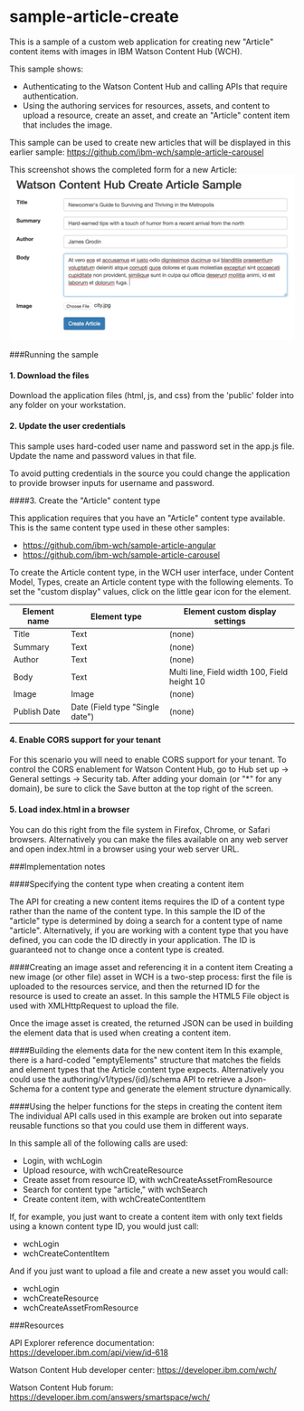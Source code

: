 # sample-article-create
This is a sample of a custom web application for creating new "Article" content items with images in IBM Watson Content Hub (WCH).

This sample shows:
* Authenticating to the Watson Content Hub and calling APIs that require authentication.
* Using the authoring services for resources, assets, and content to upload a resource, create an asset, and create an "Article" content item that includes the image. 

This sample can be used to create new articles that will be displayed in this earlier sample: https://github.com/ibm-wch/sample-article-carousel

This screenshot shows the completed form for a new Article:
![Alt text](/docs/create-article-screenshot.jpg?raw=true "Sample screenshot")

###Running the sample

#### 1. Download the files

Download the application files (html, js, and css) from the 'public' folder into any folder on your workstation.

#### 2. Update the user credentials

This sample uses hard-coded user name and password set in the app.js file. Update the name and password values in that file.

To avoid putting credentials in the source you could change the application to provide browser inputs for username and password.

####3. Create the "Article" content type

This application requires that you have an "Article" content type available. This is the same content type used in these other samples:
- https://github.com/ibm-wch/sample-article-angular
- https://github.com/ibm-wch/sample-article-carousel

To create the Article content type, in the WCH user interface, under Content Model, Types, create an Article content type with the following elements. To set the "custom display" values, click on the little gear icon for the element.

|Element name | Element type | Element custom display settings |
| --- | --- | --- |
|Title | Text | (none) |
| Summary | Text | (none) |
| Author | Text | (none) |
| Body | Text | Multi line, Field width 100, Field height 10 |
| Image | Image | (none) |
| Publish Date | Date (Field type "Single date") | (none) |

#### 4. Enable CORS support for your tenant

For this scenario you will need to enable CORS support for your tenant. To control the CORS enablement for Watson Content Hub, go to Hub set up -> General settings -> Security tab. After adding your domain (or "*" for any domain), be sure to click the Save button at the top right of the screen.

#### 5. Load index.html in a browser

You can do this right from the file system in Firefox, Chrome, or Safari browsers. Alternatively you can make the files available on any web server and open index.html in a browser using your web server URL.

###Implementation notes

####Specifying the content type when creating a content item

The API for creating a new content items requires the ID of a content type rather than the name of the content type. In this sample the ID of the "article" type is determined by doing a search for a content type of name "article". Alternatively, if you are working with a content type that you have defined, you can code the ID directly in your application. The ID is guaranteed not to change once a content type is created.

####Creating an image asset and referencing it in a content item
Creating a new image (or other file) asset in WCH is a two-step process: first the file is uploaded to the resources service, and then the returned ID for the resource is used to create an asset. In this sample the HTML5 File object is used with XMLHttpRequest to upload the file.

Once the image asset is created, the returned JSON can be used in building the element data that is used when creating a content item.

####Building the elements data for the new content item
In this example, there is a hard-coded "emptyElements" structure that matches the fields and element types that the Article content type expects. Alternatively you could use the authoring/v1/types/{id}/schema API to retrieve a Json-Schema for a content type and generate the element structure dynamically.

####Using the helper functions for the steps in creating the content item
The individual API calls used in this example are broken out into separate reusable functions so that you could use them in different ways.

In this sample all of the following calls are used:
- Login, with wchLogin
- Upload resource, with wchCreateResource
- Create asset from resource ID, with wchCreateAssetFromResource
- Search for content type "article," with wchSearch
- Create content item, with wchCreateContentItem

If, for example, you just want to create a content item with only text fields using a known content type ID, you would just call:
- wchLogin
- wchCreateContentItem

And if you just want to upload a file and create a new asset you would call:
- wchLogin
- wchCreateResource
- wchCreateAssetFromResource


###Resources

API Explorer reference documentation: https://developer.ibm.com/api/view/id-618

Watson Content Hub developer center: https://developer.ibm.com/wch/

Watson Content Hub forum: https://developer.ibm.com/answers/smartspace/wch/


